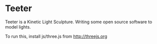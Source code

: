 # Teeter
Teeter is a Kinetic Light Sculpture. Writing some open source software to model lights.

To run this, install js/three.js from http://threejs.org
